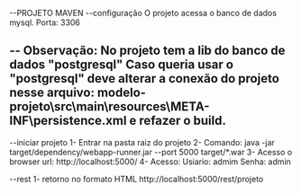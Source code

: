 --PROJETO MAVEN
--configuração
O projeto acessa o banco de dados mysql.
Porta: 3306

--
Observação: No projeto tem a lib do banco de dados "postgresql"
Caso queria usar o "postgresql" deve alterar a conexão do projeto nesse arquivo: modelo-projeto\src\main\resources\META-INF\persistence.xml
e refazer o build.
--

--iniciar projeto
1- Entrar na pasta raiz do projeto
2- Comando:
java -jar target/dependency/webapp-runner.jar --port 5000 target/*.war
3- Acesso o browser url: http://localhost:5000/
4- Acesso:
Usiario: admim
Senha: admin

--rest
1- retorno no formato HTML
http://localhost:5000/rest/projeto


